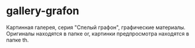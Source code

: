 # gallery-grafon
Картинная галерея, серия "Спелый графон", графические материалы.
Оригиналы находятся в папке or, картинки предпросмотра находятся в папке th.